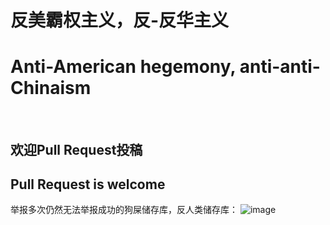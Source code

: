 <h1>反美霸权主义，反-反华主义</h1>
<h1>Anti-American hegemony, anti-anti-Chinaism</h1>
<br>
<h2>欢迎Pull Request投稿</h2>
<h2>Pull Request is welcome</h2>

举报多次仍然无法举报成功的狗屎储存库，反人类储存库：
![image](https://github.com/gaoe6661/anti-America-hegemony/assets/124422444/57f58946-3e77-40db-b91c-01f9e8a49317)

